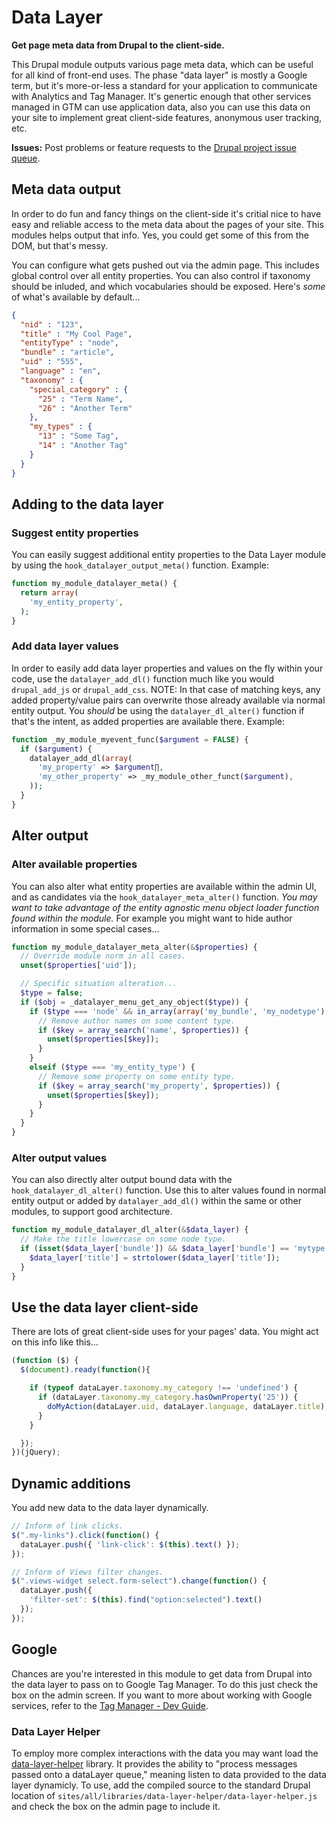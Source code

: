 Data Layer
==============
**Get page meta data from Drupal to the client-side.**

This Drupal module outputs various page meta data, which can be useful for all kind of front-end uses.
The phase "data layer" is mostly a Google term, but it's more-or-less a standard for your application to communicate with Analytics and Tag Manager. It's genertic enough that other services managed in GTM can use application data, also you can use this data on your site to implement great client-side features, anonymous user tracking, etc.

**Issues:** Post problems or feature requests to the [Drupal project issue queue](https://drupal.org/project/issues/datalayer).

## Meta data output
In order to do fun and fancy things on the client-side it's critial nice to have easy and reliable access to the meta data about the pages of your site. This modules helps output that info. Yes, you could get some of this from the DOM, but that's messy.

You can configure what gets pushed out via the admin page. This includes global control over all entity properties. You can also control if taxonomy should be inluded, and which vocabularies should be exposed. Here's _some_ of what's available by default...
```json
{
  "nid" : "123",
  "title" : "My Cool Page",
  "entityType" : "node",
  "bundle" : "article",
  "uid" : "555",
  "language" : "en",
  "taxonomy" : {
    "special_category" : {
      "25" : "Term Name",
      "26" : "Another Term"
    },
    "my_types" : {
      "13" : "Some Tag",
      "14" : "Another Tag"
    }
  }
}
```

## Adding to the data layer

### Suggest entity properties
You can easily suggest additional entity properties to the Data Layer module by using the `hook_datalayer_output_meta()` function. Example:
```php
function my_module_datalayer_meta() {  
  return array(
    'my_entity_property',
  );
}
```

### Add data layer values
In order to easily add data layer properties and values on the fly within your code, use the `datalayer_add_dl()` function much like you would `drupal_add_js` or `drupal_add_css`.
NOTE: In that case of matching keys, any added property/value pairs can overwrite those already available via normal entity output. You _should_ be using the `datalayer_dl_alter()` function if that's the intent, as added properties are available there.
Example:
```php
function _my_module_myevent_func($argument = FALSE) {
  if ($argument) {
    datalayer_add_dl(array(
      'my_property' => $argument∏,
      'my_other_property' => _my_module_other_funct($argument),
    ));
  }
}
```

## Alter output

### Alter available properties
You can also alter what entity properties are available within the admin UI, and as candidates via the `hook_datalayer_meta_alter()` function. _You may want to take advantage of the entity agnostic menu object loader function found within the module._ For example you might want to hide author information in some special cases...
```php
function my_module_datalayer_meta_alter(&$properties) {
  // Override module norm in all cases.
  unset($properties['uid']);

  // Specific situation alteration...
  $type = false;
  if ($obj = _datalayer_menu_get_any_object($type)) {
    if ($type === 'node' && in_array(array('my_bundle', 'my_nodetype'), $obj->type)) {
      // Remove author names on some content type.
      if ($key = array_search('name', $properties)) {
        unset($properties[$key]);
      }
    }
    elseif ($type === 'my_entity_type') {
      // Remove some property on some entity type.
      if ($key = array_search('my_property', $properties)) {
        unset($properties[$key]);
      }
    }
  }
}
```

### Alter output values
You can also directly alter output bound data with the `hook_datalayer_dl_alter()` function. Use this to alter values found in normal entity output or added by `datalayer_add_dl()` within the same or other modules, to support good architecture.
```php
function my_module_datalayer_dl_alter(&$data_layer) {
  // Make the title lowercase on some node type.
  if (isset($data_layer['bundle']) && $data_layer['bundle'] == 'mytype') {
    $data_layer['title'] = strtolower($data_layer['title']);
  }
}
```

## Use the data layer client-side
There are lots of great client-side uses for your pages' data. You might act on this info like this...
```javascript
(function ($) {
  $(document).ready(function(){

    if (typeof dataLayer.taxonomy.my_category !== 'undefined') {
      if (dataLayer.taxonomy.my_category.hasOwnProperty('25')) {
        doMyAction(dataLayer.uid, dataLayer.language, dataLayer.title);
      }
    }

  });
})(jQuery);
```

## Dynamic additions
You add new data to the data layer dynamically.
```javascript
// Inform of link clicks.
$(".my-links").click(function() {
  dataLayer.push({ 'link-click': $(this).text() });
});

// Inform of Views filter changes.
$(".views-widget select.form-select").change(function() {
  dataLayer.push({
    'filter-set': $(this).find("option:selected").text()
  });
});
``` 

## Google
Chances are you're interested in this module to get data from Drupal into the data layer to pass on to Google Tag Manager.
To do this just check the box on the admin screen. If you want to more about working with Google services, refer to the [Tag Manager - Dev Guide](https://developers.google.com/tag-manager/devguide).

### Data Layer Helper
To employ more complex interactions with the data you may want load the [data-layer-helper](https://github.com/google/data-layer-helper) library. It provides the ability to "process messages passed onto a dataLayer queue," meaning listen to data provided to the data layer dynamicly.
To use, add the compiled source to the standard Drupal location of `sites/all/libraries/data-layer-helper/data-layer-helper.js` and check the box on the admin page to include it.
